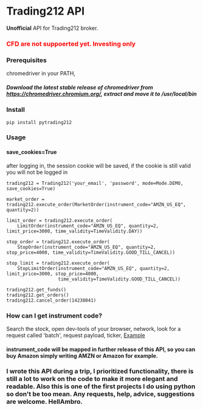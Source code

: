 # Trading212 API
**Unofficial** API for Trading212 broker. 
### <span style="color:red">CFD are not suppoerted yet. Investing only</span>
### Prerequisites
chromedriver in your PATH,
##### Download the latest stable release of chromedriver from https://chromedriver.chromium.org/, extract and move it to /usr/local/bin

### Install
````
pip install pytrading212
````
### Usage
#### save_cookies=True
after logging in, the session cookie will be saved, if the cookie is still valid you will not be logged in

````
trading212 = Trading212('your_email', 'password', mode=Mode.DEMO, save_cookies=True)

market_order = trading212.execute_order(MarketOrder(instrument_code="AMZN_US_EQ", quantity=2))

limit_order = trading212.execute_order(
    LimitOrder(instrument_code="AMZN_US_EQ", quantity=2, limit_price=3000, time_validity=TimeValidity.DAY))

stop_order = trading212.execute_order(
    StopOrder(instrument_code="AMZN_US_EQ", quantity=2, stop_price=4000, time_validity=TimeValidity.GOOD_TILL_CANCEL))

stop_limit = trading212.execute_order(
    StopLimitOrder(instrument_code="AMZN_US_EQ", quantity=2, limit_price=3000, stop_price=4000,
                   time_validity=TimeValidity.GOOD_TILL_CANCEL))

trading212.get_funds()
trading212.get_orders()
trading212.cancel_order(14238041)
````

### How can I get instrument code?
Search the stock, open dev-tools of your browser, network, look for a request called 'batch', request payload, ticker, [Example](https://imgur.com/a/7ZZCjku)
#### instrument_code will be mapped in further release of this API, so you can buy Amazon simply writing AMZN or Amazon for example.

### I wrote this API during a trip, I prioritized functionality, there is still a lot to work on the code to make it more elegant and readable. Also this is one of the first projects I do using python so don't be too mean. Any requests, help, advice, suggestions are welcome. HellAmbro.  </span>

